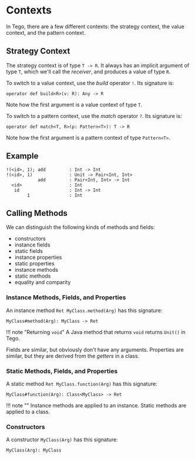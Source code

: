 # Contexts
In Tego, there are a few different contexts: the strategy context,
the value context, and the pattern context.

## Strategy Context
The strategy context is of type `T -> R`. It always has an implicit argument
of type `T`, which we'll call the _receiver_, and produces a value of type `R`.

To switch to a value context, use the _build_ operator `!`. Its signature is:

```tego
operator def build<R>(v: R): Any -> R
```

Note how the first argument is a value context of type `T`.

To switch to a pattern context, use the _match_ operator `?`. Its signature is:

```tego
operator def match<T, R>(p: Pattern<T>): T -> R
```

Note how the first argument is a pattern context of type `Pattern<T>`.

## Example
```tego
!(<id>, 1); add         : Int -> Int
!(<id>, 1)              : Unit -> Pair<Int, Int>
            add         : Pair<Int, Int> -> Int
  <id>                  : Int
   id                   : Int -> Int
        1               : Int
```

## Calling Methods
We can distinguish the following kinds of methods and fields:

- constructors
- instance fields
- static fields
- instance properties
- static properties
- instance methods
- static methods
- equality and comparity

### Instance Methods, Fields, and Properties
An instance method `Ret MyClass.method(Arg)` has this signature:

```tego
MyClass#method(Arg): MyClass -> Ret
```

!!! note "Returning `void`"
    A Java method that returns `void` returns `Unit()` in Tego.

Fields are similar, but obviously don't have any arguments.
Properties are similar, but they are derived from the _getters_ in a class.

### Static Methods, Fields, and Properties
A static method `Ret MyClass.function(Arg)` has this signature:

```tego
MyClass#function(Arg): Class<MyClass> -> Ret
```

!!! note ""
    Instance methods are applied to an instance.
    Static methods are applied to a class.

### Constructors
A constructor `MyClass(Arg)` has this signature:

```tego
MyClass(Arg): MyClass
```
